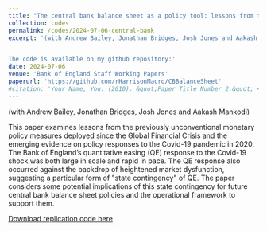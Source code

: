 ```yaml
---
title: "The central bank balance sheet as a policy tool: lessons from the Bank of England's experience"
collection: codes
permalink: /codes/2024-07-06-central-bank
excerpt: '(with Andrew Bailey, Jonathan Bridges, Josh Jones and Aakash Mankodi)


The code is available on my github repository:'
date: 2024-07-06
venue: 'Bank of England Staff Working Papers'
paperurl: 'https://github.com/rHarrisonMacro/CBBalanceSheet'
#citation: 'Your Name, You. (2010). &quot;Paper Title Number 2.&quot; <i>Journal 1</i>. 1(2).'
---
```

(with Andrew Bailey, Jonathan Bridges, Josh Jones and Aakash Mankodi)


This paper examines lessons from the previously unconventional monetary policy measures deployed since the Global Financial Crisis and the emerging evidence on policy responses to the Covid-19 pandemic in 2020. The Bank of England’s quantitative easing (QE) response to the Covid-19 shock was both large in scale and rapid in pace. The QE response also occurred against the backdrop of heightened market dysfunction, suggesting a particular form of "state contingency" of QE. The paper considers some potential implications of this state contingency for future central bank balance sheet policies and the operational framework to support them.

[Download replication code here](https://github.com/rHarrisonMacro/CBBalanceSheet)
